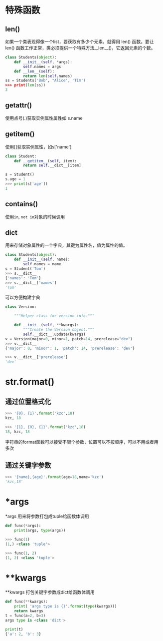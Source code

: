 # 特殊函数
## __len__()
如果一个类表现得像一个list，要获取有多少个元素，就得用 len() 函数。要让 len() 函数工作正常，类必须提供一个特殊方法__len__()，它返回元素的个数。
```python
class Students(object):
    def __init__(self, *args):
        self.names = args
    def __len__(self):
        return len(self.names)
ss = Students('Bob', "Alice', 'Tim')
>>> print(len(ss))
3
```

## __getattr__()
使用点号(.)获取实例属性属性如 s.name

## __getitem__()
使用[]获取实例属性，如s['name']
```python
class Student:
    def __getitem__(self, item):
        return self.__dict__[item]

s = Student()
s.age = 1
>>> print(s['age'])
1
```

## __contains__()
使用`in`, `not in`对象的时候调用

## __dict__
用来存储对象属性的一个字典，其键为属性名，值为属性的值。
```python
class Students(object):
    def __init__(self, name):
        self.names = name
s = Student('Tom')
>>> s.__dict__
{'names': 'Tom'}
>>> s.__dict__['names']
'Tom'
```

可以方便构建字典
```python
class Version:

    """Helper class for version info."""

    def __init__(self, **kwargs):
        """Create the Version object."""
        self.__dict__.update(kwargs)
v = Version(major=0, minor=1, patch=14, prerelease="dev")
>>> v.__dict__
{'major': 0, 'minor': 1, 'patch': 14, 'prerelease': 'dev'}

>>> v.__dict__['prerelease']
'dev'
```

# str.format()
## 通过位置格式化
```python
>>> '{0}, {1}'.format('kzc',18) 
kzc, 18

>>> '{1}, {0}, {1}'.format('kzc',18) 
18, kzc, 18
```
字符串的format函数可以接受不限个参数，位置可以不按顺序，可以不用或者用多次

## 通过关键字参数
```python
>>> '{name},{age}'.format(age=18,name='kzc')
'kzc,18'
```
# *args
*args 用来将参数打包成tuple给函数体调用
```python
def func(*args):
    print(args, type(args))

>>> func(1)
(1,) <class 'tuple'>

>>> func(1, 2)
(1, 2) <class 'tuple'>
```

# **kwargs
**kwargs 打包关键字参数成dict给函数体调用
```python
def func(**kwargs):
    print( 'args type is {}'.format(type(kwargs)))
    return kwargs
t = func(a=2, b=3)
args type is <class 'dict'>

print(t)
{'a': 2, 'b': 3}
```